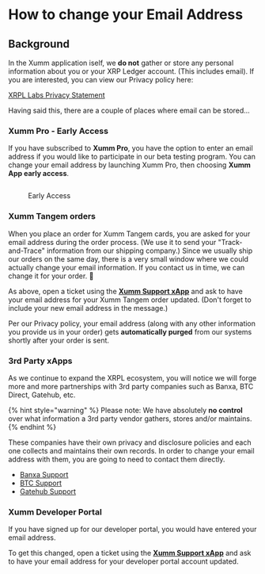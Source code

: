 # How to change your Email Address

## Background

In the Xumm application iself, we **do not** gather or store any personal information about you or your XRP Ledger account. (This includes email). If you are interested, you can view our Privacy policy here:

[XRPL Labs Privacy Statement](https://xrpl-labs.com/static/documents/XRPL-Labs-Privacy-Statement-V1.pdf)

Having said this, there are a couple of places where email can be stored...

### **Xumm Pro - Early Access**&#x20;

If you have subscribed to **Xumm Pro**, you have the option to enter an email address if you would like to participate in our beta testing program. You can change your email address by launching Xumm Pro, then choosing **Xumm App early access**.&#x20;

<figure><img src="../.gitbook/assets/Email 2.png" alt=""><figcaption><p>Early Access</p></figcaption></figure>

### Xumm Tangem orders

When you place an order for Xumm Tangem cards, you are asked for your email address during the order process. (We use it to send your "Track-and-Trace" information from our shipping company.) Since we usually ship our orders on the same day, there is a very small window where we could actually change your email information. If you contact us in time, we can change it for your order. 🤞

As above, open a ticket using the [**Xumm Support xApp**](https://xumm.app/detect/xapp:xumm.support?ref=helpcenter) and ask to have your email address for your Xumm Tangem order updated. (Don't forget to include your new email address in the message.)

Per our Privacy policy, your email address (along with any other information you provide us in your order) gets **automatically purged** from our systems shortly after your order is sent.

### **3rd Party xApps**&#x20;

As we continue to expand the XRPL ecosystem, you will notice we will forge more and more partnerships with 3rd party companies such as Banxa, BTC Direct, Gatehub, etc.

{% hint style="warning" %}
Please note: We have absolutely **no control** over what information a 3rd party vendor gathers, stores and/or maintains.&#x20;
{% endhint %}

These companies have their own privacy and disclosure policies and each one collects and maintains their own records. In order to change your email address with them, you are going to need to contact them directly.

* [Banxa Support](https://support.banxa.com/en/support/tickets/new)
* [BTC Support](https://support.btcdirect.eu/hc/en-gb/requests/new)
* [Gatehub Support](https://support.gatehub.net/hc/en-us/requests/new)

### **Xumm Developer Portal**&#x20;

If you have signed up for our developer portal, you would have entered your email address.

To get this changed, open a ticket using the [**Xumm Support xApp**](https://xumm.app/detect/xapp:xumm.support?ref=helpcenter) and ask to have your email address for your developer portal account updated.
